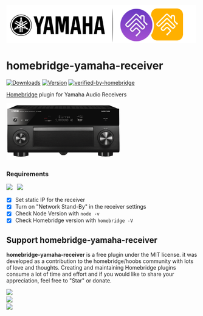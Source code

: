 <img src="branding/yamaha_homebridge.png" width="500px">

# homebridge-yamaha-receiver

[![Downloads](https://img.shields.io/npm/dt/homebridge-yamaha-receiver.svg?color=critical)](https://www.npmjs.com/package/homebridge-yamaha-receiver)
[![Version](https://img.shields.io/npm/v/homebridge-yamaha-receiver)](https://www.npmjs.com/package/homebridge-yamaha-receiver)
[![verified-by-homebridge](https://badgen.net/badge/homebridge/verified/purple)](https://github.com/homebridge/homebridge/wiki/Verified-Plugins)

[Homebridge](https://github.com/nfarina/homebridge) plugin for Yamaha Audio Receivers


  <img src="branding/product.png" width="300">

### Requirements


<img src="https://img.shields.io/badge/node-%3E%3D10.17-brightgreen"> &nbsp;
<img src="https://img.shields.io/badge/homebridge-%3E%3D1.1.6-brightgreen">

- [x] Set static IP for the receiver
- [x] Turn on "Network Stand-By" in the receiver settings
- [x] Check Node Version with `node -v`
- [x] Check Homebridge version with `homebridge -V`

## Support homebridge-yamaha-receiver

**homebridge-yamaha-receiver** is a free plugin under the MIT license. it was developed as a contribution to the homebridge/hoobs community with lots of love and thoughts.
Creating and maintaining Homebridge plugins consume a lot of time and effort and if you would like to share your appreciation, feel free to "Star" or donate.

<a target="blank" href="https://www.paypal.me/nitaybz"><img src="https://img.shields.io/badge/PayPal-Donate-blue.svg?logo=paypal"/></a><br>
<a target="blank" href="https://www.patreon.com/nitaybz"><img src="https://img.shields.io/badge/PATREON-Become a patron-red.svg?logo=patreon"/></a><br>
<a target="blank" href="https://ko-fi.com/nitaybz"><img src="https://img.shields.io/badge/Ko--Fi-Buy%20me%20a%20coffee-29abe0.svg?logo=ko-fi"/></a>